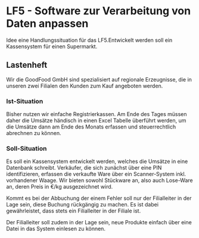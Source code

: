 # LF5 - Software zur Verarbeitung von Daten anpassen

Idee eine Handlungssituation für das LF5.Entwickelt werden soll ein Kassensystem für einen Supermarkt.

## Lastenheft

Wir die GoodFood GmbH sind spezialisiert auf regionale Erzeugnisse, die in unseren zwei Filialen den Kunden zum Kauf angeboten werden.

### Ist-Situation

Bisher nutzen wir einfache Registrierkassen. Am Ende des Tages müssen daher die Umsätze händisch in einen Excel Tabelle überführt werden, um die Umsätze dann am Ende des Monats erfassen und steuerrechtlich abrechnen zu können.

### Soll-Situation

Es soll ein Kassensystem entwickelt werden, welches die Umsätze in eine Datenbank schreibt. Verkäufer, die sich zunächst über eine PIN identifizieren, erfassen die verkaufte Ware über ein Scanner-System inkl. vorhandener Waage. Wir bieten sowohl Stückware an, also auch Lose-Ware an, deren Preis in €/kg ausgezeichnet wird.

Kommt es bei der Abbuchung der einem Fehler soll nur der Filialleiter in der Lage sein, diese Buchung rückgängig zu machen. Es ist dabei gewährleistet, dass stets ein Filialleiter in der Filiale ist.

Der Filialleiter soll zudem in der Lage sein, neue Produkte einfach über eine Datei in das System einlesen zu können.


